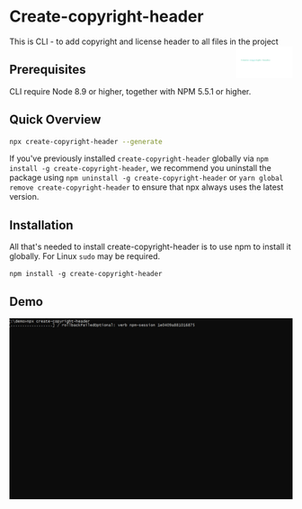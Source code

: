 # Create-copyright-header

This is CLI - to add copyright and license header to all files in the project
<img alt="Logo" align="right" src="https://github.com/jpelaa/create-copyright-header/blob/main/copyright.png" width="20%" />

## Prerequisites

CLI require Node 8.9 or higher, together
with NPM 5.5.1 or higher.

## Quick Overview

```sh
npx create-copyright-header --generate
```

If you've previously installed `create-copyright-header` globally via `npm install -g create-copyright-header`, we recommend you uninstall the package using `npm uninstall -g create-copyright-header` or `yarn global remove create-copyright-header` to ensure that npx always uses the latest version.

## Installation

All that's needed to install create-copyright-header is to use npm to install it globally. For Linux `sudo` may be required.

```
npm install -g create-copyright-header
```

## Demo

<p align='center'>
<img src='https://github.com/jpelaa/create-copyright-header/blob/main/copyright.gif' width='600' alt='demo'>
</p>
